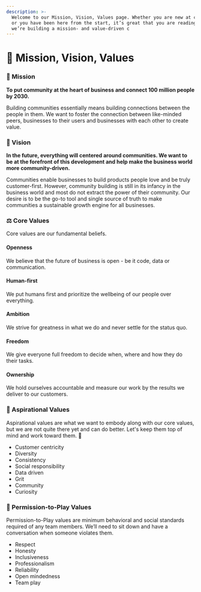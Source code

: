 ```yaml
---
description: >-
  Welcome to our Mission, Vision, Values page. Whether you are new at crowd.dev
  or you have been here from the start, it’s great that you are reading this as
  we’re building a mission- and value-driven c
---
```


# 🎯 Mission, Vision, Values

### 🧭 Mission

**To put community at the heart of business and connect 100 million people by 2030.**

Building communities essentially means building connections between the people in them. We want to foster the connection between like-minded peers, businesses to their users and businesses with each other to create value.

### 🔭 Vision

**In the future, everything will centered around communities. We want to be at the forefront of this development and help make the business world more community-driven.**

Communities enable businesses to build products people love and be truly customer-first. However, community building is still in its infancy in the business world and most do not extract the power of their community. Our desire is to be the go-to tool and single source of truth to make communities a sustainable growth engine for all businesses.

### ⚖️ Core Values

Core values are our fundamental beliefs.

#### Openness

We believe that the future of business is open - be it code, data or communication.

#### Human-first

We put humans first and prioritize the wellbeing of our people over everything.

#### Ambition

We strive for greatness in what we do and never settle for the status quo.

#### Freedom

We give everyone full freedom to decide when, where and how they do their tasks.

#### Ownership

We hold ourselves accountable and measure our work by the results we deliver to our customers.

### 💫 Aspirational Values

Aspirational values are what we want to embody along with our core values, but we are not quite there yet and can do better. Let's keep them top of mind and work toward them. 💪

* Customer centricity
* Diversity
* Consistency
* Social responsibility
* Data driven
* Grit
* Community
* Curiosity

### 👀 Permission-to-Play Values

Permission-to-Play values are minimum behavioral and social standards required of any team members. We’ll need to sit down and have a conversation when someone violates them.

* Respect
* Honesty
* Inclusiveness
* Professionalism
* Reliability
* Open mindedness
* Team play
